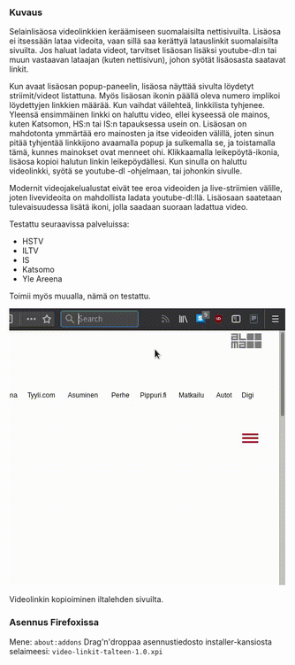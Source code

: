 ### Kuvaus

Selainlisäosa videolinkkien keräämiseen suomalaisilta nettisivuilta. Lisäosa ei itsessään lataa videoita, vaan sillä saa kerättyä latauslinkit suomalaisilta sivuilta. Jos haluat ladata videot, tarvitset lisäosan lisäksi youtube-dl:n tai muun vastaavan lataajan (kuten nettisivun), johon syötät lisäosasta saatavat linkit. 

Kun avaat lisäosan popup-paneelin, lisäosa näyttää sivulta löydetyt striimit/videot listattuna. Myös lisäosan ikonin päällä oleva numero implikoi löydettyjen linkkien määrää. Kun vaihdat väilehteä, linkkilista tyhjenee. Yleensä ensimmäinen linkki on haluttu video, ellei kyseessä ole mainos, kuten Katsomon, HS:n tai IS:n tapauksessa usein on. Lisäosan on mahdotonta ymmärtää ero mainosten ja itse videoiden välillä, joten sinun pitää tyhjentää linkkijono avaamalla popup ja sulkemalla se, ja toistamalla tämä, kunnes mainokset ovat menneet ohi. Klikkaamalla leikepöytä-ikonia, lisäosa kopioi halutun linkin leikepöydällesi. Kun sinulla on haluttu videolinkki, syötä se youtube-dl -ohjelmaan, tai johonkin sivulle. 

Modernit videojakelualustat eivät tee eroa videoiden ja live-striimien välille, joten livevideoita on mahdollista ladata youtube-dl:llä. Lisäosaan saatetaan tulevaisuudessa lisätä ikoni, jolla saadaan suoraan ladattua video.

Testattu seuraavissa palveluissa:
- HSTV
- ILTV
- IS
- Katsomo
- Yle Areena

Toimii myös muualla, nämä on testattu.

![Videolinkin kopioiminen iltalehden sivuilta.](https://github.com/Osteri/videolinkit-talteen/blob/master/wiki/example.gif?raw=true)

Videolinkin kopioiminen iltalehden sivuilta.

### Asennus Firefoxissa

Mene:
`about:addons`
Drag'n'droppaa asennustiedosto installer-kansiosta selaimeesi:
`video-linkit-talteen-1.0.xpi`


